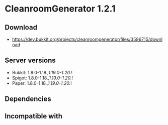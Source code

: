 # CleanroomGenerator 1.2.1

## Download
- https://dev.bukkit.org/projects/cleanroomgenerator/files/3596715/download

## Server versions
- Bukkit: 1.8.0-1.18.*,1.19.0-1.20.*!
- Spigot: 1.8.0-1.18.*,1.19.0-1.20.*!
- Paper: 1.8.0-1.18.*,1.19.0-1.20.*!

## Dependencies

## Incompatible with